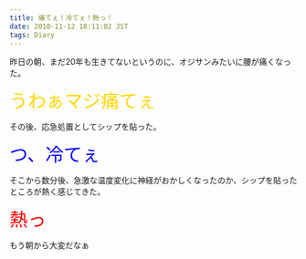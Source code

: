 ```yaml
---
title: 痛てぇ！冷てぇ！熱っ！
date: 2010-11-12 18:11:02 JST
tags: Diary
---
```

<p>昨日の朝、まだ20年も生きてないというのに、オジサンみたいに腰が痛くなった。</p>
<p><span style="color: #ffd700;"><span style="font-size: xx-large;">うわぁマジ痛てぇ</span></span></p>
<p>その後、応急処置としてシップを貼った。</p>
<p><span style="color: #0000ff;"><span style="font-size: xx-large;">つ、冷てぇ</span></span></p>
<p>そこから数分後、急激な温度変化に神経がおかしくなったのか、シップを貼ったところが熱く感じてきた。</p>
<p><span style="color: #ff0000;"><span style="font-size: xx-large;">熱っ</span></span></p>
<p>もう朝から大変だなぁ</p>